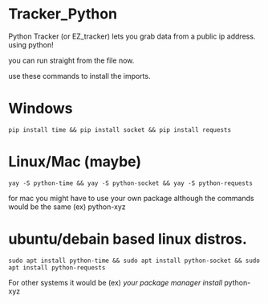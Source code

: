 # Tracker_Python
Python Tracker (or EZ_tracker) lets you grab data from a public ip address. using python!

you can run straight from the file now.

use these commands to install the imports.

# Windows
```
pip install time && pip install socket && pip install requests
```

# Linux/Mac (maybe) 
```
yay -S python-time && yay -S python-socket && yay -S python-requests
```
for mac you might have to use your own package although the commands would be the same (ex) python-xyz

# ubuntu/debain based linux distros.

```
sudo apt install python-time && sudo apt install python-socket && sudo apt install python-requests
```

For other systems it would be (ex) *your package manager install* python-xyz
